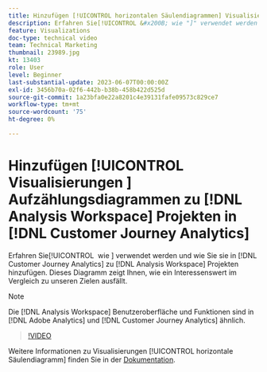 ```yaml
---
title: Hinzufügen [!UICONTROL horizontalen Säulendiagrammen] Visualisierungen zu  [!DNL Analysis Workspace]  Projekten
description: Erfahren Sie[!UICONTROL &#x200B; wie "]" verwendet werden und wie Sie sie zu  [!DNL Analysis Workspace]  in  [!DNL Customer Journey Analytics].
feature: Visualizations
doc-type: technical video
team: Technical Marketing
thumbnail: 23989.jpg
kt: 13403
role: User
level: Beginner
last-substantial-update: 2023-06-07T00:00:00Z
exl-id: 3456b70a-02f6-442b-b38b-458b422d525d
source-git-commit: 1a23bfa0e22a8201c4e39131fafe09573c829ce7
workflow-type: tm+mt
source-wordcount: '75'
ht-degree: 0%

---
```


# Hinzufügen [!UICONTROL &#x200B; Visualisierungen &#x200B;] Aufzählungsdiagrammen zu [!DNL Analysis Workspace] Projekten in [!DNL Customer Journey Analytics]

Erfahren Sie[!UICONTROL &#x200B; wie &#x200B;] verwendet werden und wie Sie sie in [!DNL Customer Journey Analytics] zu [!DNL Analysis Workspace] Projekten hinzufügen. Dieses Diagramm zeigt Ihnen, wie ein Interessenswert im Vergleich zu unseren Zielen ausfällt.

>[!NOTE]
>
>Die [!DNL Analysis Workspace] Benutzeroberfläche und Funktionen sind in [!DNL Adobe Analytics] und [!DNL Customer Journey Analytics] ähnlich.

>[!VIDEO](https://video.tv.adobe.com/v/41509/?quality=12&learn=on&captions=ger)

Weitere Informationen zu Visualisierungen [!UICONTROL horizontale Säulendiagramm] finden Sie in der [Dokumentation](https://experienceleague.adobe.com/docs/analytics-platform/using/cja-workspace/visualizations/bullet-graph.html?lang=de).
